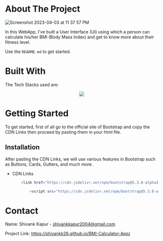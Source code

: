 <!-- ABOUT THE PROJECT -->
# About The Project
![Screenshot 2023-04-03 at 11 37 57 PM](https://user-images.githubusercontent.com/115289871/229591660-a15ff238-9893-4237-9e42-9f02ce285e10.png)



In this WebApp, I've built a User Interface (UI) using which a person can calculate his/her BMI (Body Mass Index) and get to know more about their fitness level.

Use the `README.md` to get started.



<!-- BUILT WITH -->
# Built With

The Tech Stacks used are:

<div align="center">
<a href="https://skillicons.dev">
    <img src="https://skillicons.dev/icons?i=html,css,js,bootstrap" />
</a>
</div>



<!-- GETTING STARTED -->
# Getting Started
To get started, first of all go to the official site of Bootstrap and copy the CDN Links then proceed by pasting them in your html file. 

## Installation
After pasting the CDN Links, we will use various features in Bootstrap such as Buttons, Cards, Gutters, and much more.

* CDN Links

  ```sh
      <link href="https://cdn.jsdelivr.net/npm/bootstrap@5.3.0-alpha3/dist/css/bootstrap.min.css" rel="stylesheet" integrity="sha384-KK94CHFLLe+nY2dmCWGMq91rCGa5gtU4mk92HdvYe+M/SXH301p5ILy+dN9+nJOZ" crossorigin="anonymous">
  ```
  
  ```sh
          <script src="https://cdn.jsdelivr.net/npm/bootstrap@5.3.0-alpha3/dist/js/bootstrap.bundle.min.js" integrity="sha384-ENjdO4Dr2bkBIFxQpeoTz1HIcje39Wm4jDKdf19U8gI4ddQ3GYNS7NTKfAdVQSZe" crossorigin="anonymous"></script>
  ```
  



<!-- CONTACT -->
# Contact

Name: Shivank Kapur - shivankkapur2004@gmail.com

Project Link: https://shivankk26.github.io/BMI-Calculator-App/
